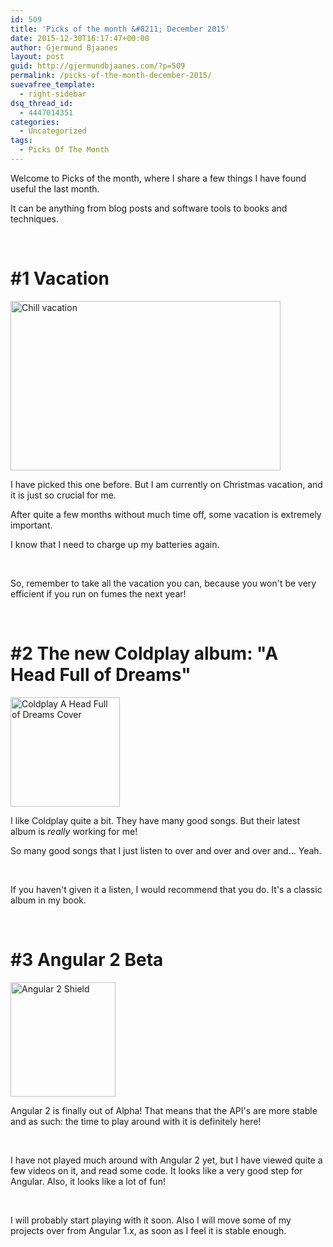 ```yaml
---
id: 509
title: 'Picks of the month &#8211; December 2015'
date: 2015-12-30T16:17:47+00:00
author: Gjermund Bjaanes
layout: post
guid: http://gjermundbjaanes.com/?p=509
permalink: /picks-of-the-month-december-2015/
suevafree_template:
  - right-sidebar
dsq_thread_id:
  - 4447014351
categories:
  - Uncategorized
tags:
  - Picks Of The Month
---
```

Welcome to Picks of the month, where I share a few things I have found useful the last month.

It can be anything from blog posts and software tools to books and techniques.

<!--more-->
&nbsp;

# #1 Vacation

<a href="http://gjermundbjaanes.com/wp-content/uploads/2015/12/Depositphotos_49213857_s-2015.jpg" rel="attachment wp-att-512"><img class="alignnone  wp-image-512" src="http://gjermundbjaanes.com/wp-content/uploads/2015/12/Depositphotos_49213857_s-2015.jpg" alt="Chill vacation" width="432" height="271" /></a>

I have picked this one before. But I am currently on Christmas vacation, and it is just so crucial for me.

After quite a few months without much time off, some vacation is extremely important.

I know that I need to charge up my batteries again.

&nbsp;

So, remember to take all the vacation you can, because you won't be very efficient if you run on fumes the next year!

&nbsp;

# #2 The new Coldplay album: "A Head Full of Dreams"

<a href="http://gjermundbjaanes.com/wp-content/uploads/2015/12/Coldplay_-_A_Head_Full_of_Dreams.png" rel="attachment wp-att-511"><img class="alignnone  wp-image-511" src="http://gjermundbjaanes.com/wp-content/uploads/2015/12/Coldplay_-_A_Head_Full_of_Dreams.png" alt="Coldplay A Head Full of Dreams Cover" width="175" height="175" srcset="http://gjermundbjaanes.com/wp-content/uploads/2015/12/Coldplay_-_A_Head_Full_of_Dreams.png 300w, http://gjermundbjaanes.com/wp-content/uploads/2015/12/Coldplay_-_A_Head_Full_of_Dreams-150x150.png 150w" sizes="(max-width: 175px) 100vw, 175px" /></a>

I like Coldplay quite a bit. They have many good songs. But their latest album is _really_ working for me!

So many good songs that I just listen to over and over and over and... Yeah.

&nbsp;

If you haven't given it a listen, I would recommend that you do. It's a classic album in my book.

&nbsp;

# #3 Angular 2 Beta

<a href="http://gjermundbjaanes.com/wp-content/uploads/2015/12/shield-large.png" rel="attachment wp-att-513"><img class="alignnone  wp-image-513" src="http://gjermundbjaanes.com/wp-content/uploads/2015/12/shield-large.png" alt="Angular 2 Shield" width="168" height="183" /></a>

Angular 2 is finally out of Alpha! That means that the API's are more stable and as such: the time to play around with it is definitely here!

&nbsp;

I have not played much around with Angular 2 yet, but I have viewed quite a few videos on it, and read some code. It looks like a very good step for Angular. Also, it looks like a lot of fun!

&nbsp;

I will probably start playing with it soon. Also I will move some of my projects over from Angular 1.x, as soon as I feel it is stable enough.

&nbsp;

&nbsp;

<div class="addtoany_share_save_container addtoany_content_bottom">
  <div class="a2a_kit a2a_kit_size_32 addtoany_list a2a_target" id="wpa2a_55">
    <a class="a2a_button_facebook" href="http://www.addtoany.com/add_to/facebook?linkurl=http%3A%2F%2Fgjermundbjaanes.com%2Fpicks-of-the-month-december-2015%2F&linkname=Picks%20of%20the%20month%20%E2%80%93%20December%202015" title="Facebook" rel="nofollow" target="_blank"></a><a class="a2a_button_twitter" href="http://www.addtoany.com/add_to/twitter?linkurl=http%3A%2F%2Fgjermundbjaanes.com%2Fpicks-of-the-month-december-2015%2F&linkname=Picks%20of%20the%20month%20%E2%80%93%20December%202015" title="Twitter" rel="nofollow" target="_blank"></a><a class="a2a_button_google_plus" href="http://www.addtoany.com/add_to/google_plus?linkurl=http%3A%2F%2Fgjermundbjaanes.com%2Fpicks-of-the-month-december-2015%2F&linkname=Picks%20of%20the%20month%20%E2%80%93%20December%202015" title="Google+" rel="nofollow" target="_blank"></a><a class="a2a_dd addtoany_share_save" href="https://www.addtoany.com/share"></a>
  </div>
</div>
